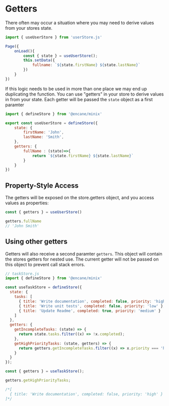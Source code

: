 # Getters

There often may occur a situation where you may need to derive values from your stores state.

```js
import { useUserStore } from 'userStore.js'

Page({
    onLoad(){
        const { state } = useUserStore();
        this.setData({
            fullname: `${state.firstName} ${state.lastName}`
        })
    }
})
```

If this logic needs to be used in more than one place we may end up duplicating the function. You can use "getters" in your store to derive values in from your state. Each getter will be passed the ``state`` object as a first paramter

```js
import { defineStore } from '@encane/minix'

export const useUserStore = defineStore({
    state: {
        firstName: 'John',
        lastName: 'Smith',
    },
    getters: {
        fullName : (state)=>{
            return `${state.firstName} ${state.lastName}`
        }
    }
})
```

## Property-Style Access

The getters will be exposed on the store.getters object, and you access values as properties:

```js
const { getters } = useUserStore()

getters.fullName
// 'John Smith'
```
## Using other getters

Getters will also receive a second paramter ``getters``. This object will contain the stores getters for nested use. The current getter will not be passed on this object to prevent call stack errors.

```js
// taskStore.js
import { defineStore } from '@encane/minix'

const useTaskStore = defineStore({
  state: {
    tasks: [
      { title: 'Write documentation', completed: false, priority: 'high' },
      { title: 'Write unit tests', completed: false, priority: 'low' },
      { title: 'Update Readme', completed: true, priority: 'medium' }
    ]
  },
  getters: {
    getIncompleteTasks: (state) => {
      return state.tasks.filter((x) => !x.completed);
    },
    getHighPriorityTasks: (state, getters) => {
      return getters.getIncompleteTasks.filter((x) => x.priority === 'high');
    }
  }
});
```

```js
const { getters } = useTaskStore();

getters.getHighPriorityTasks;

/*[
  { title: 'Write documentation', completed: false, priority: 'high' }
]*/
```
